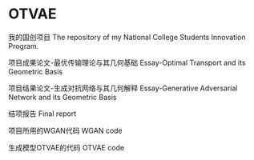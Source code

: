 # OTVAE
我的国创项目
The repository of my National College Students Innovation Program.

项目成果论文-最优传输理论与其几何基础
Essay-Optimal Transport and its Geometric Basis

项目结果论文-生成对抗网络与其几何解释
Essay-Generative Adversarial Network and its Geometric Basis

结项报告
Final report

项目所用的WGAN代码
WGAN code

生成模型OTVAE的代码
OTVAE code
